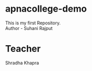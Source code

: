 # apnacollege-demo
This is my first Repository.
<br>
Author - Suhani Rajput

# Teacher
Shradha Khapra